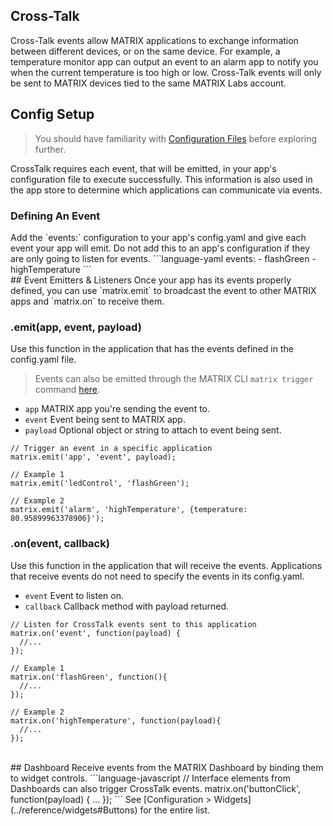 <h2 style="padding-top:0">Cross-Talk</h2>

Cross-Talk events allow MATRIX applications to exchange information between different devices, or on the same device. For example, a temperature monitor app can output an event to an alarm app to notify you when the current temperature is too high or low. Cross-Talk events will only be sent to MATRIX devices tied to the same MATRIX Labs account.

## Config Setup
> You should have familiarity with [Configuration Files](configuration.md) before exploring further.

CrossTalk requires each event, that will be emitted, in your app's configuration file to execute successfully. This information is also used in the app store to determine which applications can communicate via events.

<h3 style="padding-top:0;">Defining An Event</h3>
Add the `events:` configuration to your app's config.yaml and give each event your app will emit. Do not add this to an app's configuration if they are only going to listen for events.
```language-yaml
events:
  - flashGreen
  - highTemperature
```

<br/>
## Event Emitters & Listeners
Once your app has its events properly defined, you can use `matrix.emit` to broadcast the event to other MATRIX apps and `matrix.on` to receive them.

<h3 style="padding-top:0;">.emit(app, event, payload)</h3>
Use this function in the application that has the events defined in the config.yaml file.

> Events can also be emitted through the MATRIX CLI `matrix trigger` command [here](http://localhost:8000/matrix-os/reference/cli-tool/#development).

* `app` MATRIX app you're sending the event to.
* `event` Event being sent to MATRIX app.
* `payload` Optional object or string to attach to event being sent.
```language-javascript
// Trigger an event in a specific application
matrix.emit('app', 'event', payload);

// Example 1
matrix.emit('ledControl', 'flashGreen');

// Example 2
matrix.emit('alarm', 'highTemperature', {temperature: 80.95899963378906}');

```
<h3 style="padding-top:0;">.on(event, callback)</h3>
Use this function in the application that will receive the events. Applications that receive events do not need to specify the events in its config.yaml.

* `event` Event to listen on.
* `callback` Callback method with payload returned.
```language-javascript
// Listen for CrossTalk events sent to this application
matrix.on('event', function(payload) {
  //...
});

// Example 1
matrix.on('flashGreen', function(){
  //...
});

// Example 2
matrix.on('highTemperature', function(payload){
  //...
});

```

<br/>
## Dashboard
Receive events from the MATRIX Dashboard by binding them to widget controls.
```language-javascript
// Interface elements from Dashboards can also trigger CrossTalk events.
matrix.on('buttonClick', function(payload) { ... });
```
See [Configuration > Widgets](../reference/widgets#Buttons) for the entire list.
